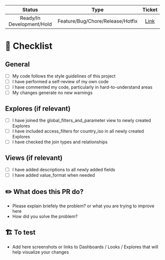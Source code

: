 
| Status  | Type  | Ticket|
| :---: | :---: | :---: |
| Ready/In Development/Hold | Feature/Bug/Chore/Release/Hotfix | [Link](https://goflink.atlassian.net/browse/DATA-847)|


# 📝 Checklist

## General
- [ ] My code follows the style guidelines of this project
- [ ] I have performed a self-review of my own code
- [ ] I have commented my code, particularly in hard-to-understand areas
- [ ] My changes generate no new warnings

## Explores (if relevant)
- [ ] I have joined the global_filters_and_parameter view to newly created Explores
- [ ] I have included access_filters for country_iso in all newly created Explores
- [ ] I have checked the join types and relationships

## Views (if relevant)
- [ ] I have added descriptions to all newly added fields
- [ ] I have added value_format when needed

## ✏️ What does this PR do?

- Please explain briefely the problem? or what you are trying to improve here
- How did you solve the problem?


## 🏗️ To test

- Add here screenshots or links to Dashboards / Looks / Explores that will help visualize your changes
